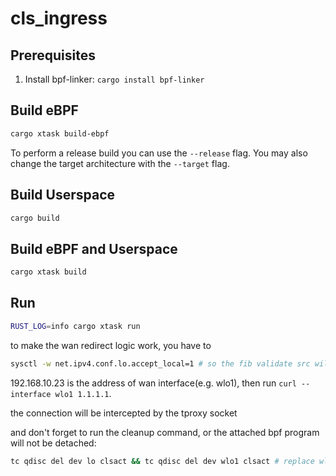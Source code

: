 # cls_ingress

## Prerequisites

1. Install bpf-linker: `cargo install bpf-linker`

## Build eBPF

```bash
cargo xtask build-ebpf
```

To perform a release build you can use the `--release` flag.
You may also change the target architecture with the `--target` flag.

## Build Userspace

```bash
cargo build
```

## Build eBPF and Userspace

```bash
cargo xtask build
```

## Run


```bash
RUST_LOG=info cargo xtask run
```


to make the wan redirect logic work, you have to

```bash
sysctl -w net.ipv4.conf.lo.accept_local=1 # so the fib validate src will success
```

192.168.10.23 is the address of wan interface(e.g. wlo1), then run `curl --interface wlo1 1.1.1.1`.

the connection will be intercepted by the tproxy socket

and don't forget to run the cleanup command, or the attached bpf program will not be detached: 
```bash
tc qdisc del dev lo clsact && tc qdisc del dev wlo1 clsact # replace wlo1 with your interface in the args 
```